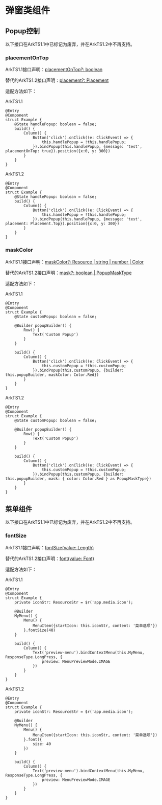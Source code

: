 # 弹窗类组件

## Popup控制

以下接口在ArkTS1.1中已标记为废弃，并在ArkTS1.2中不再支持。

### placementOnTop

ArkTS1.1接口声明：[placementOnTop?: boolean](../reference/apis-arkui/arkui-ts/ts-universal-attributes-popup.md#popupoptions类型说明)

替代的ArkTS1.2接口声明：[placement?: Placement](../reference/apis-arkui/arkui-ts/ts-universal-attributes-popup.md#popupoptions类型说明)

适配方法如下：

ArkTS1.1

```
@Entry
@Component
struct Example {
    @State handlePopup: boolean = false;
    build() {
        Column() {
            Button('click').onClick((e: ClickEvent) => {
                this.handlePopup = !this.handlePopup;
            }).bindPopup(this.handlePopup, {message: 'test', placementOnTop: true}).position({x:0, y: 300})
        }
    }
}
```

ArkTS1.2

```
@Entry
@Component
struct Example {
    @State handlePopup: boolean = false;
    build() {
        Column() {
            Button('click').onClick((e: ClickEvent) => {
                this.handlePopup = !this.handlePopup;
            }).bindPopup(this.handlePopup, {message: 'test', placement: Placement.Top}).position({x:0, y: 300})
        }
    }
}
```

### maskColor

ArkTS1.1接口声明：[maskColor?: Resource | string | number | Color](../reference/apis-arkui/arkui-ts/ts-universal-attributes-popup.md#custompopupoptions8类型说明)

替代的ArkTS1.2接口声明：[mask?: boolean | PopupMaskType](../reference/apis-arkui/arkui-ts/ts-universal-attributes-popup.md#custompopupoptions8类型说明)

适配方法如下：

ArkTS1.1

```
@Entry
@Component
struct Example {
    @State customPopup: boolean = false;
    
    @Builder popupBuilder() {
        Row() {
            Text('Custom Popup')
        }
    }

    build() {
        Column() {
            Button('click').onClick((e: ClickEvent) => {
                this.customPopup = !this.customPopup;
            }).bindPopup(this.customPopup, {builder: this.popupBuilder, maskColor: Color.Red})
        }
    }
}

```

ArkTS1.2

```
@Entry
@Component
struct Example {
    @State customPopup: boolean = false;

    @Builder popupBuilder() {
        Row() {
            Text('Custom Popup')
        }
    }

    build() {
        Column() {
            Button('click').onClick((e: ClickEvent) => {
                this.customPopup = !this.customPopup;
            }).bindPopup(this.customPopup, {builder: this.popupBuilder, mask: { color: Color.Red } as PopupMaskType})
        }
    }
}
```

## 菜单组件

以下接口在ArkTS1.1中已标记为废弃，并在ArkTS1.2中不再支持。

### fontSize

ArkTS1.1接口声明：[fontSize(value: Length)](../reference/apis-arkui/arkui-ts/ts-basic-components-menu.md#fontsizedeprecated)

替代的ArkTS1.2接口声明：[font(value: Font)](../reference/apis-arkui/arkui-ts/ts-basic-components-menu.md#font10)

适配方法如下：

ArkTS1.1

```
@Entry
@Component
struct Example {
    private iconStr: ResourceStr = $r('app.media.icon');

    @Builder
    MyMenu() {
        Menu() {
            MenuItem({startIcon: this.iconStr, content: '菜单选项'})
        }.fontSize(40)
    }

    build() {
        Column() {
            Text('preview-menu').bindContextMenu(this.MyMenu, ResponseType.LongPress, {
                preview: MenuPreviewMode.IMAGE
            })
        }
    }
}
```

ArkTS1.2

```
@Entry
@Component
struct Example {
    private iconStr: ResourceStr = $r('app.media.icon');

    @Builder
    MyMenu() {
        Menu() {
            MenuItem({startIcon: this.iconStr, content: '菜单选项'})
        }.font({
            size: 40
        })
    }

    build() {
        Column() {
            Text('preview-menu').bindContextMenu(this.MyMenu, ResponseType.LongPress, {
                preview: MenuPreviewMode.IMAGE
            })
        }
    }
}
```